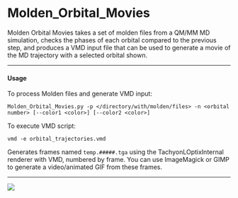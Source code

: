 # Molden_Orbital_Movies
Molden Orbital Movies takes a set of molden files from a QM/MM MD simulation, checks the phases of each orbital compared to the previous step, and produces a VMD input file that can be used to generate a movie of the MD trajectory with a selected orbital shown.

---

#### Usage

To process Molden files and generate VMD input:

`Molden_Orbital_Movies.py -p </directory/with/molden/files> -n <orbital number> [--color1 <color>] [--color2 <color>]`

To execute VMD script:

`vmd -e orbital_trajectories.vmd`

Generates frames named `temp.#####.tga` using the TachyonLOptixInternal renderer with VMD, numbered by frame.  You can use ImageMagick or GIMP to generate a video/animated GIF from these frames.

---

![](https://github.com/Molden_Orbital_Movies/Molden_Orbital_Movies_Example.gif)
